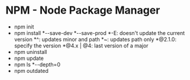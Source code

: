 # NPM - Node Package Manager

* npm init
* npm install
    *--save-dev
    *--save-prod
    *-E: doesn't update the current version
    *^: updates minor and path
    *~: updates path only
    *@2.1.0: specify the version
    *@4.x | @4: last version of a major
* npm uninstall
* npm update
* npm ls
    *--depth=0
* npm outdated